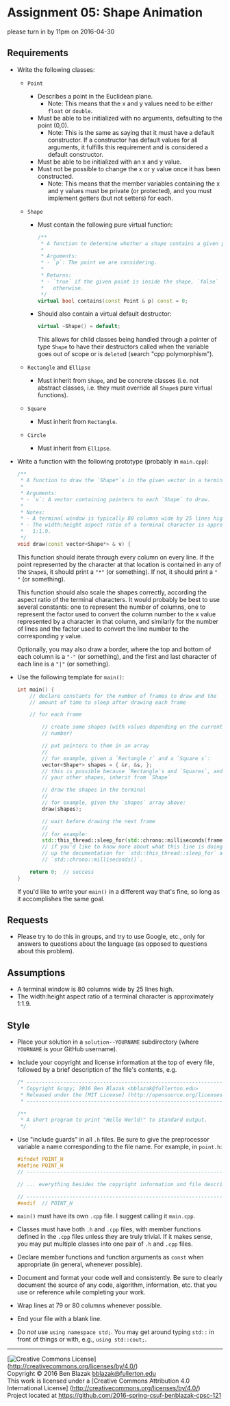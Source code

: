 # Assignment 05: Shape Animation
please turn in by 11pm on 2016-04-30

## Requirements

- Write the following classes:
    - `Point`
        - Describes a point in the Euclidean plane.
            - Note: This means that the x and y values need to be either
              `float` or `double`.
        - Must be able to be initialized with no arguments, defaulting to the
          point (0,0).
            - Note: This is the same as saying that it must have a default
              constructor.  If a constructor has default values for all
              arguments, it fulfills this requirement and is considered a
              default constructor.
        - Must be able to be initialized with an x and y value.
        - Must not be possible to change the x or y value once it has been
          constructed.
            - Note: This means that the member variables containing the x and y
              values must be private (or protected), and you must implement
              getters (but not setters) for each.

    - `Shape`
        - Must contain the following pure virtual function:

          ```c++
          /**
           * A function to determine whether a shape contains a given point.
           *
           * Arguments:
           * - `p`: The point we are considering.
           *
           * Returns:
           * - `true` if the given point is inside the shape, `false`
           *   otherwise.
           */
          virtual bool contains(const Point & p) const = 0;
          ```

        - Should also contain a virtual default destructor:

          ```c++
          virtual ~Shape() = default;
          ```

          This allows for child classes being handled through a pointer of
          type `Shape` to have their destructors called when the variable goes
          out of scope or is `delete`d (search "cpp polymorphism").

    - `Rectangle` and `Ellipse`
        - Must inherit from `Shape`, and be concrete classes (i.e. not abstract
          classes, i.e. they must override all `Shape`s pure virtual
          functions).

    - `Square`
        - Must inherit from `Rectangle`.

    - `Circle`
        - Must inherit from `Ellipse`.

- Write a function with the following prototype (probably in `main.cpp`):

  ```c++
  /**
   * A function to draw the `Shape*`s in the given vector in a terminal.
   *
   * Arguments:
   * - `v`: A vector containing pointers to each `Shape` to draw.
   *
   * Notes:
   * - A terminal window is typically 80 columns wide by 25 lines high.
   * - The width:height aspect ratio of a terminal character is approximately
   *   1:1.9.
   */
  void draw(const vector<Shape*> & v) {
  ```

  This function should iterate through every column on every line.  If the
  point represented by the character at that location is contained in any of
  the `Shape`s, it should print a `"*"` (or something).  If not, it should
  print a `" "` (or something).

  This function should also scale the shapes correctly, according the aspect
  ratio of the terminal characters.  It would probably be best to use several
  constants: one to represent the number of columns, one to represent the
  factor used to convert the column number to the x value represented by a
  character in that column, and similarly for the number of lines and the
  factor used to convert the line number to the corresponding y value.

  Optionally, you may also draw a border, where the top and bottom of each
  column is a `"-"` (or something), and the first and last character of each
  line is a `"|"` (or something).

- Use the following template for `main()`:

  ```c++
  int main() {
      // declare constants for the number of frames to draw and the
      // amount of time to sleep after drawing each frame

      // for each frame

          // create some shapes (with values depending on the current frame
          // number)

          // put pointers to them in an array
          //
          // for example, given a `Rectangle r` and a `Square s`:
          vector<Shape*> shapes = { &r, &s, };
          // this is possible because `Rectangle`s and `Squares`, and all
          // your other shapes, inherit from `Shape`

          // draw the shapes in the terminal
          //
          // for example, given the `shapes` array above:
          draw(shapes);

          // wait before drawing the next frame
          //
          // for example:
          std::this_thread::sleep_for(std::chrono::milliseconds(frameSleep));
          // if you'd like to know more about what this line is doing, look
          // up the documentation for `std::this_thread::sleep_for` and
          // `std::chrono::milliseconds()`.

      return 0;  // success
  }
  ```

  If you'd like to write your `main()` in a different way that's fine, so long
  as it accomplishes the same goal.


## Requests

- Please try to do this in groups, and try to use Google, etc., only for
  answers to questions about the language (as opposed to questions about this
  problem).


## Assumptions

- A terminal window is 80 columns wide by 25 lines high.
- The width:height aspect ratio of a terminal character is approximately 1:1.9.


## Style

- Place your solution in a `solution--YOURNAME` subdirectory
  (where `YOURNAME` is your GitHub username).

- Include your copyright and license information at the top of every file,
  followed by a brief description of the file's contents, e.g.

  ```c++
  /* ----------------------------------------------------------------------------
   * Copyright &copy; 2016 Ben Blazak <bblazak@fullerton.edu>
   * Released under the [MIT License] (http://opensource.org/licenses/MIT)
   * ------------------------------------------------------------------------- */

  /**
   * A short program to print "Hello World!" to standard output.
   */
  ```

- Use "include guards" in all `.h` files.  Be sure to give the preprocessor
  variable a name corresponding to the file name.  For example, in `point.h`:

  ```c++
  #ifndef POINT_H
  #define POINT_H
  // ----------------------------------------------------------------------------

  // ... everything besides the copyright information and file description

  // ----------------------------------------------------------------------------
  #endif  // POINT_H
  ```

- `main()` must have its own `.cpp` file.  I suggest calling it `main.cpp`.
- Classes must have both `.h` and `.cpp` files, with member functions defined
  in the `.cpp` files unless they are truly trivial.  If it makes sense, you
  may put multiple classes into one pair of `.h` and `.cpp` files.

- Declare member functions and function arguments as `const` when appropriate
  (in general, whenever possible).

- Document and format your code well and consistently.  Be sure to clearly
  document the source of any code, algorithm, information, etc. that you use or
  reference while completing your work.
- Wrap lines at 79 or 80 columns whenever possible.
- End your file with a blank line.
- Do *not* use `using namespace std;`.  You may get around typing `std::` in
  front of things or with, e.g., `using std::cout;`.


-------------------------------------------------------------------------------
[![Creative Commons License](https://i.creativecommons.org/l/by/4.0/88x31.png)]
(http://creativecommons.org/licenses/by/4.0/)  
Copyright &copy; 2016 Ben Blazak <bblazak@fullerton.edu>  
This work is licensed under a [Creative Commons Attribution 4.0 International
License] (http://creativecommons.org/licenses/by/4.0/)  
Project located at <https://github.com/2016-spring-csuf-benblazak-cpsc-121>

